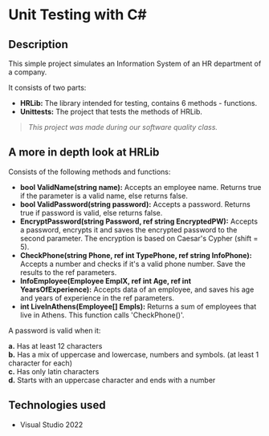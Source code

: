 # Unit Testing with C\#

## Description

This simple project simulates an Information System of an HR department of a company.

It consists of two parts:

- **HRLib:** The library intended for testing, contains 6 methods - functions.
- **Unittests:** The project that tests the methods of HRLib.

>*This project was made during our software quality class.*

## A more in depth look at HRLib

Consists of the following methods and functions:

- **bool ValidName(string name):** Accepts an employee name. Returns true if the parameter is a valid name, else returns false.
- **bool ValidPassword(string password):** Accepts a password. Returns true if password is valid, else returns false.
- **EncryptPassword(string Password, ref string ΕncryptedPW):** Accepts a password, encrypts it and saves the encrypted password to the second parameter. The encryption is based on Caesar's Cypher (shift = 5).
- **CheckPhone(string Phone, ref int TypePhone, ref string InfoPhone):** Accepts a number and checks if it's a valid phone number. Save the results to the ref parameters.
- **InfoEmployee(Employee EmplX, ref int Age, ref int YearsOfExperience):** Accepts data of an employee, and saves his age and years of experience in the ref parameters.
- **int LiveInAthens(Employee[] Empls):** Returns a sum of employees that live in Athens. This function calls 'CheckPhone()'.

A password is valid when it:

**a.** Has at least 12 characters\
**b.** Has a mix of uppercase and lowercase, numbers and symbols. (at least 1 character for each)\
**c.** Has only latin characters\
**d.** Starts with an uppercase character and ends with a number

## Technologies used

- Visual Studio 2022
